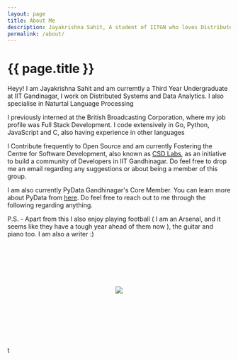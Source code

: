 ```yaml
---
layout: page
title: About Me
description: Jayakrishna Sahit, A student of IITGN who loves Distributed Systems, Data Analytics and Open Source
permalink: /about/
---
```



<div class="row row-about-page">
<div class="col-lg-8  col-lg-offset-2 col-md-8 col-md-offset-2 col-sm-8  col-sm-offset-2 about-page">
<h1 class="page-title">{{ page.title }}</h1>

<p class="about-content">Heyy! I am Jayakrishna Sahit and am curremtly a Third Year Undergraduate at IIT Gandinagar, I work on Distributed Systems and Data Analytics. I also specialise in Naturtal Language Processing</p>

<p class="about-content">I previously interned at the British Broadcasting Corporation, where my job profile was Full Stack Development. I code extensively in Go, Python, JavaScript and C, also having experience in other languages</p>

<p class="about-content">I Contribute frequently to Open Source and am currently Fostering the Centre for Software Development, also known as <a href="https://github.com/csdlabs">CSD Labs</a>, as an initiative to build a community of Developers in IIT Gandhinagar. Do feel free to drop me an email regarding any suggestions or about being a member of this group.</p>

<p class="about-content">I am also currently PyData Gandhinagar's Core Member. You can learn more about PyData from <a href="https://pydatagn.github.io/">here</a>. Do feel free to reach out to me through the following regarding anything.</p>

<p class="about-content">P.S. -  Apart from this I also enjoy playing football ( I am an Arsenal, and it seems like they have a tough year ahead of them now ), the guitar and piano too. I am also a writer :)</p>



<br><br><br>
</div>
</div>
<div class="row">
<div align="center">
<p>
<a href="mailto:sahitjayakrishna8@gmail.com"><i class="fa fa-envelope-o fa-fw" aria-hidden="true" style="font-size:40px;color:#2980b9"></i></a>
&nbsp; &nbsp; &nbsp;
<a href="https://github.com/sahitpj"><i class="fa fa-github" aria-hidden="true" style="font-size:40px;color:#2980b9"></i></a>
&nbsp; &nbsp; &nbsp;
<a href="https://twitter.com/sahitpj"><i class="fa fa-twitter" aria-hidden="true" style="font-size:40px;color:#2980b9"></i></a>
&nbsp; &nbsp; &nbsp;
<a href="https://www.linkedin.com/in/jayakrishna-sahit-81b485129/"><i class="fa fa-linkedin" aria-hidden="true" style="font-size:40px;color:#2980b9"></i></a>
&nbsp; &nbsp; &nbsp;
</p>
</div>
</div>


<div class="row">
<div align="center">
<img src="{{ site.baseurl }}/assets/sahit2.jpg" class="about-image">
</div>
</div>
<br><br><br><br><br><br><br>
t